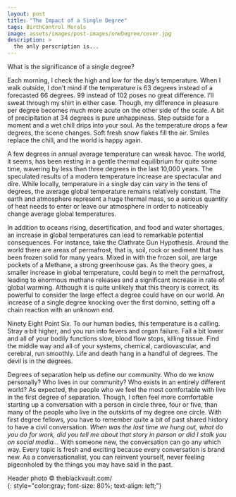 ```yaml
---
layout: post
title: "The Impact of a Single Degree"
tags: BirthControl Morals
image: assets/images/post-images/oneDegree/cover.jpg
description: >
  the only perscription is...
---
```

What is the significance of a single degree? 

Each morning, I check the high and low for the day’s temperature. When I walk outside, I don’t mind if the temperature is 63 degrees instead of a forecasted 66 degrees. 99 instead of 102 poses no great difference. I’ll sweat through my shirt in either case. Though, my difference in pleasure per degree becomes much more acute on the other side of the scale. A bit of precipitation at 34 degrees is pure unhappiness. Step outside for a moment and a wet chill drips into your soul. As the temperature drops a few degrees, the scene changes. Soft fresh snow flakes fill the air. Smiles replace the chill, and the world is happy again. 

A few degrees in annual average temperature can wreak havoc. The world, it seems, has been resting in a gentle thermal equilibrium for quite some time, wavering by less than three degrees in the last 10,000 years. The speculated results of a modern temperature increase are spectacular and dire. While locally, temperature in a single day can vary in the tens of degrees, the average global temperature remains relatively constant. The earth and atmosphere represent a huge thermal mass, so a serious quantity of heat needs to enter or leave our atmosphere in order to noticeably change average global temperatures.  

In addition to oceans rising, desertification, and food and water shortages, an increase in global temperatures can lead to remarkable potential consequences. For instance, take the Clathrate Gun Hypothesis. Around the world there are areas of permafrost, that is, soil, rock or sediment that has been frozen solid for many years. Mixed in with the frozen soil, are large pockets of a Methane, a strong greenhouse gas. As the theory goes, a smaller increase in global temperature, could begin to melt the permafrost, leading to enormous methane releases and a significant increase in rate of global warming. Although it is quite unlikely that this theory is correct, its powerful to consider the large effect a degree could have on our world. An increase of a single degree knocking over the first domino, setting off a chain reaction with an unknown end. 

Ninety Eight Point Six. To our human bodies, this temperature is a calling. Stray a bit higher, and you run into fevers and organ failure. Fall a bit lower and all of your bodily functions slow,  blood flow stops, killing tissue. Find the middle way and all of your systems, chemical, cardiovascular, and cerebral, run smoothly. Life and death hang in a handful of degrees. The devil is in the degrees. 

Degrees of separation help us define our community. Who do we know personally? Who lives in our community? Who exists in an entirely different world? As expected, the people who we feel the most comfortable with live in the first degree of separation.  Though, I often feel more comfortable starting up a conversation with a person in circle three, four or five, than many of  the people who live in the outskirts of my degree one circle. With first degree fellows, you have to remember quite a bit of past shared history to have a civil conversation. _When was the last time we hung out, what do you do for work, did you tell me about that story in person or did I stalk you on social media…_ With someone new, the conversation can go any which way. Every topic is fresh and exciting because every conversation is brand new. As a conversationalist, you can reinvent yourself, never feeling pigeonholed by the things you may have said in the past. 

Header photo &copy; theblackvault.com/<br>
{: style="color:gray; font-size: 80%; text-align: left;"}